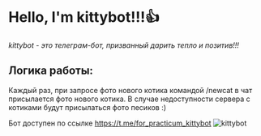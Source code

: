 # Hello, I'm kittybot!!!:+1:
*kittybot - это телеграм-бот, призванный дарить тепло и позитив!!!*

## Логика работы:
Каждый раз, при запросе фото нового котика командой /newcat в чат присылается фото нового котика.
В случае недоступности сервера с котиками будут присылаться фото песиков :)

Бот доступен по ссылке https://t.me/for_practicum_kittybot
![kittybot](https://user-images.githubusercontent.com/97105614/161251291-53e92518-38ae-4954-b391-7cd2b13ce8eb.jpg)
